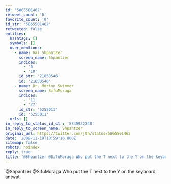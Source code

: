 ```yaml
---
id: '5865501462'
retweet_count: '0'
favorite_count: '0'
id_str: '5865501462'
retweeted: false
entities:
  hashtags: []
  symbols: []
  user_mentions:
    - name: Gal Shpantzer
      screen_name: Shpantzer
      indices:
        - '0'
        - '10'
      id_str: '21650546'
      id: '21650546'
    - name: Dr. Morton Swimmer
      screen_name: SifuMoraga
      indices:
        - '11'
        - '22'
      id_str: '5255011'
      id: '5255011'
  urls: []
in_reply_to_status_id_str: '5845932748'
in_reply_to_screen_name: Shpantzer
original_url: https://twitter.com/jth/status/5865501462
date: '2009-11-19T18:59:10.000Z'
sitemap: false
robots: noindex
reply: true
title: '@Shpantzer @SifuMoraga Who put the T next to the Y on the keyboard, antwat.'
---
```


@Shpantzer @SifuMoraga Who put the T next to the Y on the keyboard, antwat.